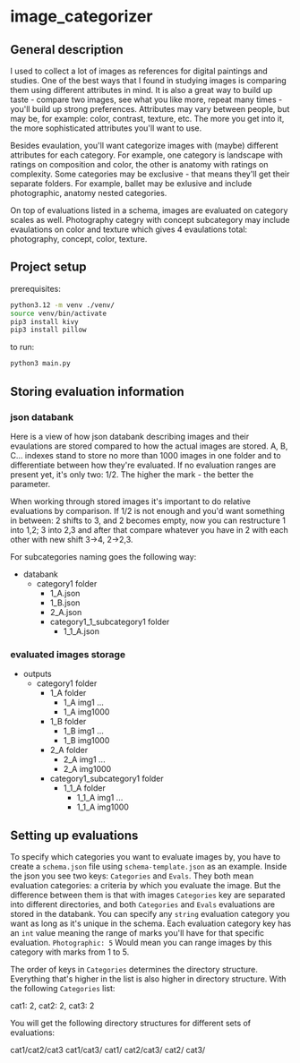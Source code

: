 # image_categorizer
## General description
I used to collect a lot of images as references for digital paintings and studies. One of the best 
ways that I found in studying images is comparing them using different attributes in mind.
It is also a great way to build up taste - compare two images, see what you like more, repeat many 
times - you'll build up strong preferences. Attributes may vary between people, but may be, for 
example: color, contrast, texture, etc. The more you get into it, the more sophisticated attributes 
you'll want to use.

Besides evaulation, you'll want categorize images with (maybe) different attributes
for each category. For example, one category is landscape with ratings on composition and color,
the other is anatomy with ratings on complexity. Some categories may be exclusive - that means
they'll get their separate folders. For example, ballet may be exlusive and include photographic,
anatomy nested categories.

On top of evaluations listed in a schema, images are evaluated on category scales as well.
Photography categry with concept subcategory may include evaulations on color and texture
which gives 4 evaulations total: photography, concept, color, texture.

## Project setup
prerequisites:
```bash
python3.12 -m venv ./venv/
source venv/bin/activate
pip3 install kivy
pip3 install pillow
```

to run:
```bash
python3 main.py
```

## Storing evaluation information
### json databank
Here is a view of how json databank describing images and their evaulations are stored compared to
how the actual images are stored. A, B, C... indexes stand to store no more than 1000 images in 
one folder and to differentiate between how they're evaluated. If no evaluation ranges are present 
yet, it's only two: 1/2. The higher the mark - the better the parameter. 

When working through
stored images it's important to do relative evaluations by comparison. If 1/2 is not enough and
you'd want something in between: 2 shifts to 3, and 2 becomes empty, now you can restructure 
1 into 1,2; 3 into 2,3 and after that compare whatever you have in 2 with each other with new shift 
3->4, 2->2,3.

For subcategories naming goes the following way: <category mark>_<subcategory mark>_<literal index>

- databank
    - category1 folder
        - 1_A.json
        - 1_B.json
        - 2_A.json
        - category1_1_subcategory1 folder
            - 1_1_A.json

### evaluated images storage
- outputs
    - category1 folder
        - 1_A folder
            - 1_A img1
            ...
            - 1_A img1000
        - 1_B folder
            - 1_B img1
            ...
            - 1_B img1000
        - 2_A folder
            - 2_A img1
            ...
            - 2_A img1000
        - category1_subcategory1 folder
            - 1_1_A folder
                - 1_1_A img1
                ...
                - 1_1_A img1000

## Setting up evaluations

To specify which categories you want to evaluate images by, you have to create a `schema.json` file
using `schema-template.json` as an example. Inside the json you see two keys:
`Categories` and `Evals`. They both mean evaluation categories: a criteria by which you evaluate the
image. But the difference between them is that with images `Categories` key are separated into
different directories, and both `Categories` and `Evals` evaluations are stored in the databank.
You can specify any `string` evaluation category you want as long as it's unique in the schema.
Each evaluation category key has an `int` value meaning the range of marks you'll have for that
specific evaluation. `Photographic: 5` Would mean you can range images by this category with marks 
from 1 to 5. 

The order of keys in `Categories` determines the directory structure. Everything that's higher in
the list is also higher in directory structure.
With the following `Categories` list:

cat1: 2,
cat2: 2,
cat3: 2

You will get the following directory structures for different sets of evaluations:

cat1/cat2/cat3
cat1/cat3/
cat1/
cat2/cat3/
cat2/
cat3/
